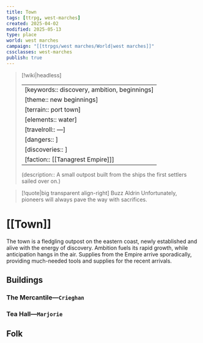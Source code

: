 ```yaml
---
title: Town
tags: [ttrpg, west-marches]
created: 2025-04-02
modified: 2025-05-13
type: place
world: west marches
campaign: "[[ttrpgs/west marches/World|west marches]]"
cssclasses: west-marches
publish: true
---
```


> [!wiki|headless]
>
> |               |
> | ------------- |
> | [keywords:: discovery, ambition, beginnings] |
> | [theme:: new beginnings] |
> | [terrain:: port town] |
> | [elements:: water] |
> | [travelroll:: —] |
> | [dangers:: ] |
> | [discoveries:: ] |
> | [faction:: [[Tanagrest Empire]]] |
>
> (description:: A small outpost built from the ships the first settlers sailed over on.)

> [!quote|big transparent align-right] Buzz Aldrin
> Unfortunately, pioneers will always pave the way with sacrifices.

# [[Town]]

The town is a fledgling outpost on the eastern coast, newly established and alive with the energy of discovery. Ambition fuels its rapid growth, while anticipation hangs in the air. Supplies from the Empire arrive sporadically, providing much-needed tools and supplies for the recent arrivals.

## Buildings

### The Mercantile—`Crieghan`

### Tea Hall—`Marjorie`

## Folk
